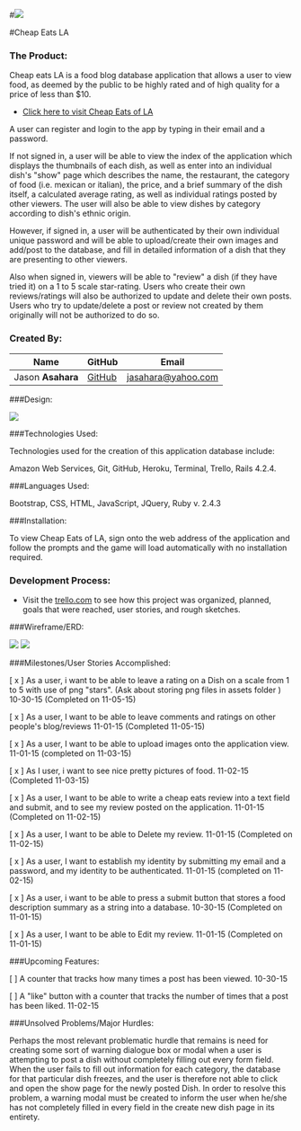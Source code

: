 
#![](http://i.imgur.com/EgqdClg.jpg)

#Cheap Eats LA

### The Product:


Cheap eats LA is a food blog database application that allows a user to view food, as deemed by the public to be highly rated and of high quality for a price of less than $10.  

- [Click here to visit Cheap Eats of LA](https://mighty-stream-1020.herokuapp.com/)

A user can register and login to the app by typing in their email and a password.  

If not signed in, a user will be able to view the index of the application which displays the thumbnails of each dish, as well as enter into an individual dish's "show" page which describes the name, the restaurant, the category of food (i.e. mexican or italian), the price, and a brief summary of the dish itself, a calculated average rating, as well as individual ratings posted by other viewers. The user will also be able to view dishes by category according to dish's ethnic origin.

However, if signed in, a user will be authenticated by their own individual unique password and will be able to upload/create their own images and add/post to the database, and fill in detailed information of a dish that they are presenting to other viewers.

Also when signed in, viewers will be able to "review" a dish (if they have tried it) on a 1 to 5 scale star-rating.  Users who create their own reviews/ratings will also be authorized to update and delete their own posts.  Users who try to update/delete a post or review not created by them originally will not be authorized to do so.

### Created By:

**Name** | **GitHub** | **Email** 
---------| ---------- | ---------
Jason **Asahara** | [GitHub](https://github.com/Ansel291) | [jasahara@yahoo.com](jasahara@yahoo.com)


###Design:

![](http://i.imgur.com/6CzyoCW.png)


###Technologies Used:

Technologies used for the creation of this application database include:

Amazon Web Services, Git, GitHub, Heroku, Terminal, Trello, Rails 4.2.4. 

###Languages Used:

Bootstrap, CSS, HTML, JavaScript, JQuery, Ruby v. 2.4.3


###Installation:

To view Cheap Eats of LA, sign onto the web address of the application and follow the prompts and the game will load automatically with no installation required.


### Development Process:* Visit the [trello.com](https://trello.com/b/3y7ERjng/cheap-eats-of-la) to see how this project was organized, planned, goals that were reached, user stories, and rough sketches.
###Wireframe/ERD:

![](http://i.imgur.com/1omrtnA.jpg)
![](http://i.imgur.com/xXNaeOO.jpg)


###Milestones/User Stories Accomplished:

[ x ]  As a user, i want to be able to leave a rating on a Dish on a scale from 1 to 5 with use of png "stars".  (Ask about storing png files in assets folder ) 10-30-15 (Completed on 11-05-15)

[ x ] As a user, I want to be able to leave comments and ratings on other people's blog/reviews 11-01-15 (Completed 11-05-15)

[ x ]  As a user, I want to be able to upload images onto the application view. 11-01-15 (completed on 11-03-15)

[ x ]  As I user, i want to see nice pretty pictures of food. 11-02-15 (Completed 11-03-15)

[ x ] As a user, I want to be able to write a cheap eats review into a text field and submit, and to see my review posted on the application. 11-01-15 (Completed on 11-02-15)

[ x ] As a user, I want to be able to Delete my review. 11-01-15 (Completed on 11-02-15)

[ x ] As a user, I want to establish my identity by submitting my email and a password, and my identity to be authenticated. 11-01-15 (completed on 11-02-15)

[ x ] As a user, i want to be able to press a submit button that stores a food description summary as a string into a database. 10-30-15 (Completed on 11-01-15)

[ x ] As a user, I want to be able to Edit my review. 11-01-15 (Completed on 11-01-15)

###Upcoming Features:

[ ]  A counter that tracks how many times a post has been viewed. 10-30-15
 
[ ]  A "like" button with a counter that tracks the number of times that a post has been liked.  11-02-15

###Unsolved Problems/Major Hurdles:

Perhaps the most relevant problematic hurdle that remains is need for creating some sort of warning dialogue box or modal when a user is attempting to post a dish without completely filling out every form field.  When the user fails to fill out information for each category, the database for that particular dish freezes, and the user is therefore not able to click and open the show page for the newly posted Dish.  In order to resolve this problem, a warning modal must be created to inform the user when he/she has not completely filled in every field in the create new dish page in its entirety.








